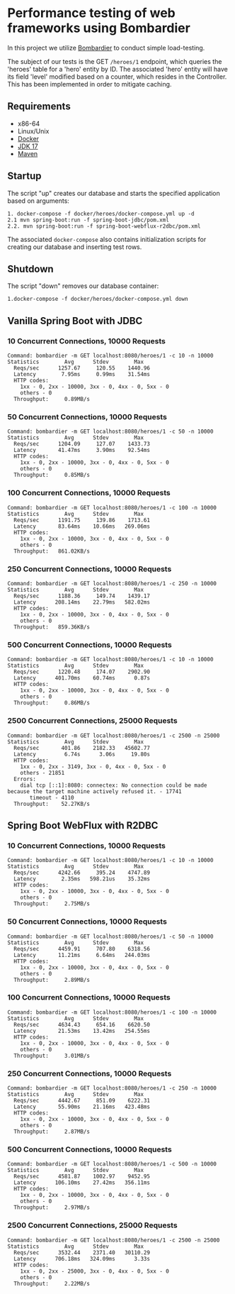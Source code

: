 # Performance testing of web frameworks using Bombardier

In this project we utilize [Bombardier](https://github.com/codesenberg/bombardier) to conduct simple load-testing.

The subject of our tests is the GET `/heroes/1` endpoint, which queries the 'heroes' table for a 'hero' entity by ID.
The associated 'hero' entity will have its field 'level' modified based on a counter, which resides in the Controller.
This has been implemented in order to mitigate caching.

## Requirements

* x86-64
* Linux/Unix
* [Docker](https://www.docker.com/products/docker-desktop/)
* [JDK 17](https://www.oracle.com/java/technologies/javase/jdk17-archive-downloads.html)
* [Maven](https://maven.apache.org/)


## Startup

The script "up" creates our database and starts the specified application based on arguments:
```
1. docker-compose -f docker/heroes/docker-compose.yml up -d
2.1 mvn spring-boot:run -f spring-boot-jdbc/pom.xml
2.2. mvn spring-boot:run -f spring-boot-webflux-r2dbc/pom.xml
```

The associated `docker-compose` also contains initialization scripts for creating our database and inserting test rows.


## Shutdown

The script "down" removes our database container:
```
1.docker-compose -f docker/heroes/docker-compose.yml down
```

## Vanilla Spring Boot with JDBC

### 10 Concurrent Connections, 10000 Requests
```plaintext
Command: bombardier -m GET localhost:8080/heroes/1 -c 10 -n 10000
Statistics        Avg      Stdev        Max
  Reqs/sec      1257.67     120.55    1440.96
  Latency        7.95ms     0.99ms    31.54ms
  HTTP codes:
    1xx - 0, 2xx - 10000, 3xx - 0, 4xx - 0, 5xx - 0
    others - 0
  Throughput:     0.89MB/s
 ```

### 50 Concurrent Connections, 10000 Requests 
```plaintext
Command: bombardier -m GET localhost:8080/heroes/1 -c 50 -n 10000
Statistics        Avg      Stdev        Max
  Reqs/sec      1204.09     127.07    1433.73
  Latency       41.47ms     3.90ms    92.54ms
  HTTP codes:
    1xx - 0, 2xx - 10000, 3xx - 0, 4xx - 0, 5xx - 0
    others - 0
  Throughput:     0.85MB/s
 ```

### 100 Concurrent Connections, 10000 Requests
```plaintext
Command: bombardier -m GET localhost:8080/heroes/1 -c 100 -n 10000
Statistics        Avg      Stdev        Max
  Reqs/sec      1191.75     139.86    1713.61
  Latency       83.64ms    10.66ms   269.06ms
  HTTP codes:
    1xx - 0, 2xx - 10000, 3xx - 0, 4xx - 0, 5xx - 0
    others - 0
  Throughput:   861.02KB/s
 ```

### 250 Concurrent Connections, 10000 Requests
```plaintext
Command: bombardier -m GET localhost:8080/heroes/1 -c 250 -n 10000
Statistics        Avg      Stdev        Max
  Reqs/sec      1188.36     149.74    1439.17
  Latency      208.14ms    22.79ms   582.02ms
  HTTP codes:
    1xx - 0, 2xx - 10000, 3xx - 0, 4xx - 0, 5xx - 0
    others - 0
  Throughput:   859.36KB/s
 ```

### 500 Concurrent Connections, 10000 Requests
```plaintext
Command: bombardier -m GET localhost:8080/heroes/1 -c 10 -n 10000
Statistics        Avg      Stdev        Max
  Reqs/sec      1220.48     174.07    2902.90
  Latency      401.70ms    60.74ms      0.87s
  HTTP codes:
    1xx - 0, 2xx - 10000, 3xx - 0, 4xx - 0, 5xx - 0
    others - 0
  Throughput:     0.86MB/s
 ```

### 2500 Concurrent Connections, 25000 Requests
```plaintext
Command: bombardier -m GET localhost:8080/heroes/1 -c 2500 -n 25000
Statistics        Avg      Stdev        Max
  Reqs/sec       401.86    2182.33   45602.77
  Latency         6.74s      3.06s     19.80s
  HTTP codes:
    1xx - 0, 2xx - 3149, 3xx - 0, 4xx - 0, 5xx - 0
    others - 21851
  Errors:
    dial tcp [::1]:8080: connectex: No connection could be made because the target machine actively refused it. - 17741
       timeout - 4110
  Throughput:    52.27KB/s
 ```


## Spring Boot WebFlux with R2DBC

### 10 Concurrent Connections, 10000 Requests
```plaintext
Command: bombardier -m GET localhost:8080/heroes/1 -c 10 -n 10000
Statistics        Avg      Stdev        Max
  Reqs/sec      4242.66     395.24    4747.89
  Latency        2.35ms   598.21us    35.32ms
  HTTP codes:
    1xx - 0, 2xx - 10000, 3xx - 0, 4xx - 0, 5xx - 0
    others - 0
  Throughput:     2.75MB/s
 ```

### 50 Concurrent Connections, 10000 Requests
```plaintext
Command: bombardier -m GET localhost:8080/heroes/1 -c 50 -n 10000
Statistics        Avg      Stdev        Max
  Reqs/sec      4459.91     707.80    6318.56
  Latency       11.21ms     6.64ms   244.03ms
  HTTP codes:
    1xx - 0, 2xx - 10000, 3xx - 0, 4xx - 0, 5xx - 0
    others - 0
  Throughput:     2.89MB/s
 ```

### 100 Concurrent Connections, 10000 Requests
```plaintext
Command: bombardier -m GET localhost:8080/heroes/1 -c 100 -n 10000
Statistics        Avg      Stdev        Max
  Reqs/sec      4634.43     654.16    6620.50
  Latency       21.53ms    13.42ms   254.55ms
  HTTP codes:
    1xx - 0, 2xx - 10000, 3xx - 0, 4xx - 0, 5xx - 0
    others - 0
  Throughput:     3.01MB/s
 ```

### 250 Concurrent Connections, 10000 Requests
```plaintext
Command: bombardier -m GET localhost:8080/heroes/1 -c 250 -n 10000
Statistics        Avg      Stdev        Max
  Reqs/sec      4442.67     851.09    6222.31
  Latency       55.90ms    21.16ms   423.48ms
  HTTP codes:
    1xx - 0, 2xx - 10000, 3xx - 0, 4xx - 0, 5xx - 0
    others - 0
  Throughput:     2.87MB/s
 ```

### 500 Concurrent Connections, 10000 Requests
```plaintext
Command: bombardier -m GET localhost:8080/heroes/1 -c 500 -n 10000
Statistics        Avg      Stdev        Max
  Reqs/sec      4581.87    1002.97    9452.95
  Latency      106.10ms    27.42ms   356.11ms
  HTTP codes:
    1xx - 0, 2xx - 10000, 3xx - 0, 4xx - 0, 5xx - 0
    others - 0
  Throughput:     2.97MB/s
 ```

### 2500 Concurrent Connections, 25000 Requests
```plaintext
Command: bombardier -m GET localhost:8080/heroes/1 -c 2500 -n 25000
Statistics        Avg      Stdev        Max
  Reqs/sec      3532.44    2371.40   30110.29
  Latency      706.18ms   324.09ms      3.33s
  HTTP codes:
    1xx - 0, 2xx - 25000, 3xx - 0, 4xx - 0, 5xx - 0
    others - 0
  Throughput:     2.22MB/s
 ```